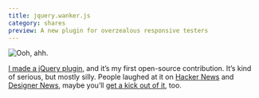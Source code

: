 ```yaml
---
title: jquery.wanker.js
category: shares
preview: A new plugin for overzealous responsive testers
---
```


![Ooh, ahh.](http://f.cl.ly/items/0i0k0X2d0D453v2k2j1O/responsive.gif)

[I made a jQuery plugin](/makes/wanker), and it’s my first open-source contribution. It’s kind of serious, but mostly silly. People laughed at it on [Hacker News](https://news.ycombinator.com/item?id=7172263) and [Designer News](https://news.layervault.com/stories/14232-wankerjs-from-mig-reyes), maybe you’ll [get a kick out of it](/makes/wanker), too.